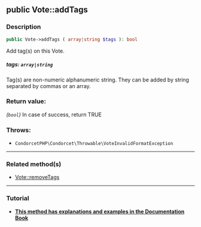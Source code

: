 ## public Vote::addTags

### Description    

```php
public Vote->addTags ( array|string $tags ): bool
```

Add tag(s) on this Vote.
    

##### **tags:** *```array|string```*   
Tag(s) are non-numeric alphanumeric string. They can be added by string separated by commas or an array.    


### Return value:   

*(```bool```)* In case of success, return TRUE



### Throws:   

* ```CondorcetPHP\Condorcet\Throwable\VoteInvalidFormatException```

---------------------------------------

### Related method(s)      

* [Vote::removeTags](../Vote%20Class/public%20Vote--removeTags.md)    

---------------------------------------

### Tutorial

* **[This method has explanations and examples in the Documentation Book](https://www.condorcet.io#/3.AsPhpLibrary/5.Votes/2.VotesTags)**    
